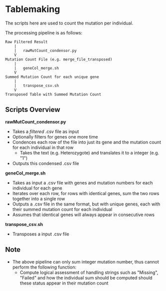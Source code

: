 # Tablemaking

The scripts here are used to count the mutation per individual.

The processing pipeline is as follows:
```
Raw Filtered Result
	|
	|	rawMutCount_condensor.py
	V
Mutation Count File (e.g. merge_file_transposed)
	|
	|	geneCol_merge.sh
	V
Summed Mutation Count for each unique gene
	|
	|	transpose_csv.sh
	V
Transposed Table with Summed Mutation Count
```

## Scripts Overview
**rawMutCount_condensor.py**
- Takes a _filtered_ .csv file as input 
- Optionally filters for genes one more time
- Condences each row of the file into just its gene and the mutation count for each individual in that row
	- Takes the text (e.g. Heterozygote) and translates it to a integer (e.g. "1")
- Outputs this condensed .csv file

**geneCol_merge.sh**
- Takes as input a .csv file with genes and mutation numbers for each individual for each gene
- Iterates over each row, for rows with identical genes, sum the two rows together into a single row
- Outputs a .csv file in the same format, but with unique genes, each with their summed mutation count for each individual
- Assumes that identical genes will always appear in consecutive rows

**transpose_csv.sh**
- Transposes a input .csv file


## Note
- The above pipeline can only sum integer mutation number, thus cannot perform the following function:
	- Compute logical assessment of handling strings such as "Missing", "Failed" and how the individual sum should be computed should these status appear in their mutation count



